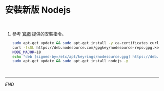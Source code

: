 # 安裝新版 Nodejs

<br>

1. 參考 [官網](https://deb.nodesource.com/) 提供的安裝指令。

    ```bash
    sudo apt-get update && sudo apt-get install -y ca-certificates curl gnupg
    curl -fsSL https://deb.nodesource.com/gpgkey/nodesource-repo.gpg.key | sudo gpg --dearmor -o /etc/apt/keyrings/nodesource.gpg
    NODE_MAJOR=18
    echo "deb [signed-by=/etc/apt/keyrings/nodesource.gpg] https://deb.nodesource.com/node_$NODE_MAJOR.x nodistro main" | sudo tee /etc/apt/sources.list.d/nodesource.list
    sudo apt-get update && sudo apt-get install nodejs -y
    ```

<br>

___

_END_